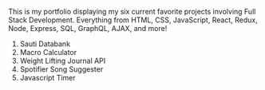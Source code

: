 This is my portfolio displaying my six current favorite projects involving Full Stack Development. Everything from HTML, CSS, JavaScript, React, Redux, Node, Express, SQL, GraphQL, AJAX, and more!

1. Sauti Databank
2. Macro Calculator
3. Weight Lifting Journal API
4. Spotifier Song Suggester
5. Javascript Timer
